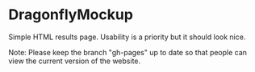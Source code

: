 # DragonflyMockup
Simple HTML results page.  Usability is a priority but it should look nice.

Note: Please keep the branch "gh-pages" up to date so that people can view the current version of the website.
